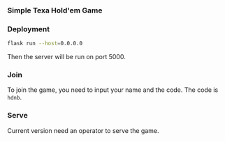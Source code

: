 ### Simple Texa Hold'em Game

### Deployment
```bash
flask run --host=0.0.0.0
```
Then the server will be run on port 5000.


### Join
To join the game, you need to input your name and the code. The code is `hdnb`.

### Serve
Current version need an operator to serve the game. 